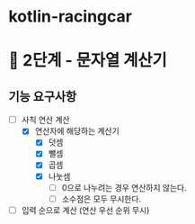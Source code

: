 # kotlin-racingcar

# 🚀 2단계 - 문자열 계산기

## 기능 요구사항
- [ ] 사칙 연산 계산
  - [x] 연산자에 해당하는 계산기
    - [x] 덧셈
    - [x] 뺄셈
    - [x] 곱셈
    - [x] 나눗셈
      - [ ] 0으로 나누려는 경우 연산하지 않는다.
      - [ ] 소수점은 모두 무시한다.
- [ ] 입력 순으로 계산 (연산 우선 순위 무시)
